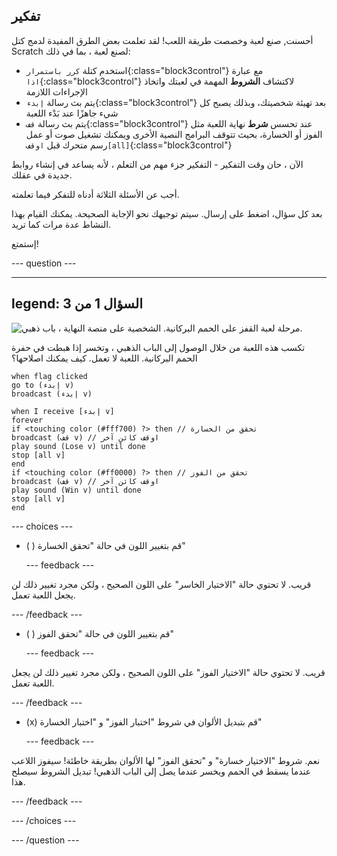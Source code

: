 ## تفكير

أحسنت, صنع لعبة وخصصت طريقة اللعب! لقد تعلمت بعض الطرق المفيدة لدمج كتل Scratch لصنع لعبة ، بما في ذلك:
+ استخدم كتلة `كرر باستمرار`{:class="block3control"} مع عبارة `اذا`{:class="block3control"} لاكتشاف **الشروط** المهمة في لعبتك واتخاذ الإجراءات اللازمة
+ يتم بث رسالة `إبدء`{:class="block3control"} بعد تهيئة شخصيتك، وبذلك يصبح كل شيء جاهزًا عند بَدْء اللعبة
+ يتم بث رسالة `قف`{:class="block3control"} عند تحسس **شرط** نهاية اللعبة مثل الفوز أو الخسارة، بحيث تتوقف البرامج النصية الأخرى ويمكنك تشغيل صوت أو عمل رسم متحرك قبل `اوقف[all]`{:class="block3control"}

الآن ، حان وقت التفكير - التفكير جزء مهم من التعلم ، لأنه يساعد في إنشاء روابط جديدة في عقلك.

أجب عن الأسئلة الثلاثة أدناه للتفكر فيما تعلمته.

بعد كل سؤال، اضغط على إرسال. سيتم توجيهك نحو الإجابة الصحيحة. يمكنك القيام بهذا النشاط عدة مرات كما تريد.

إستمتع!

--- question ---

---
legend: السؤال 1 من 3
---

![مرحلة لعبة القفز على الحمم البركانية. الشخصية على منصة النهاية ، باب ذهبي.](images/quiz-lava-stage.png)

تكسب هذه اللعبة من خلال الوصول إلى الباب الذهبي ، وتخسر إذا هبطت في حفرة الحمم البركانية. اللعبة لا تعمل. كيف يمكنك اصلاحها؟

```blocks3
when flag clicked
go to (إبدء v)
broadcast (إبدء v)
```

```blocks3
when I receive [إبدء v]
forever
if <touching color (#fff700) ?> then // تحقق من الخسارة
broadcast (قف v) // اوقف كائن آخر
play sound (Lose v) until done
stop [all v]
end
if <touching color (#ff0000) ?> then // تحقق من الفوز
broadcast (قف v) // اوقف كائن آخر
play sound (Win v) until done
stop [all v]
end
```


--- choices ---

- ( ) قم بتغيير اللون في حالة "تحقق الخسارة"

  --- feedback ---

قريب. لا تحتوي حالة "الاختيار الخاسر" على اللون الصحيح ، ولكن مجرد تغيير ذلك لن يجعل اللعبة تعمل.

  --- /feedback ---

- ( ) قم بتغيير اللون في حالة "تحقق الفوز"

  --- feedback ---

قريب. لا تحتوي حالة "الاختيار الفوز" على اللون الصحيح ، ولكن مجرد تغيير ذلك لن يجعل اللعبة تعمل.

  --- /feedback ---

- (x) قم بتبديل الألوان في شروط "اختبار الفوز" و "اختبار الخسارة"

  --- feedback ---

نعم. شروط "الاختيار خسارة" و "تحقق الفوز" لها الألوان بطريقة خاطئة! سيفوز اللاعب عندما يسقط في الحمم ويخسر عندما يصل إلى الباب الذهبي! تبديل الشروط سيصلح هذا.

  --- /feedback ---

--- /choices ---

--- /question ---
